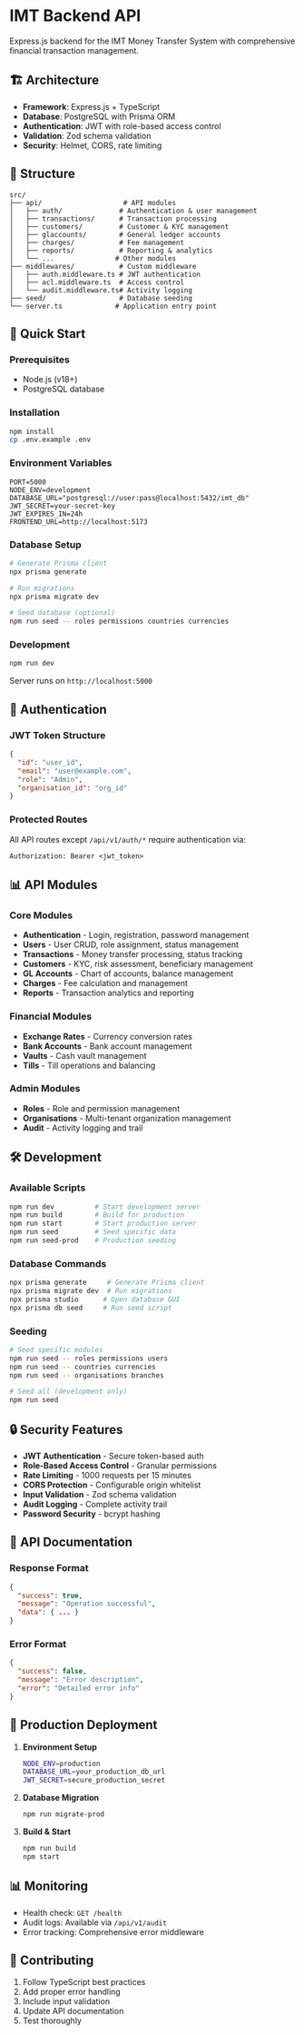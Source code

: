 # IMT Backend API

Express.js backend for the IMT Money Transfer System with comprehensive financial transaction management.

## 🏗️ Architecture

- **Framework**: Express.js + TypeScript
- **Database**: PostgreSQL with Prisma ORM
- **Authentication**: JWT with role-based access control
- **Validation**: Zod schema validation
- **Security**: Helmet, CORS, rate limiting

## 📁 Structure

```
src/
├── api/                    # API modules
│   ├── auth/              # Authentication & user management
│   ├── transactions/      # Transaction processing
│   ├── customers/         # Customer & KYC management
│   ├── glaccounts/        # General ledger accounts
│   ├── charges/           # Fee management
│   ├── reports/           # Reporting & analytics
│   └── ...               # Other modules
├── middlewares/           # Custom middleware
│   ├── auth.middleware.ts # JWT authentication
│   ├── acl.middleware.ts  # Access control
│   └── audit.middleware.ts# Activity logging
├── seed/                  # Database seeding
└── server.ts             # Application entry point
```

## 🚀 Quick Start

### Prerequisites

- Node.js (v18+)
- PostgreSQL database

### Installation

```bash
npm install
cp .env.example .env
```

### Environment Variables

```env
PORT=5000
NODE_ENV=development
DATABASE_URL="postgresql://user:pass@localhost:5432/imt_db"
JWT_SECRET=your-secret-key
JWT_EXPIRES_IN=24h
FRONTEND_URL=http://localhost:5173
```

### Database Setup

```bash
# Generate Prisma client
npx prisma generate

# Run migrations
npx prisma migrate dev

# Seed database (optional)
npm run seed -- roles permissions countries currencies
```

### Development

```bash
npm run dev
```

Server runs on `http://localhost:5000`

## 🔐 Authentication

### JWT Token Structure

```json
{
  "id": "user_id",
  "email": "user@example.com",
  "role": "Admin",
  "organisation_id": "org_id"
}
```

### Protected Routes

All API routes except `/api/v1/auth/*` require authentication via:

```
Authorization: Bearer <jwt_token>
```

## 📊 API Modules

### Core Modules

- **Authentication** - Login, registration, password management
- **Users** - User CRUD, role assignment, status management
- **Transactions** - Money transfer processing, status tracking
- **Customers** - KYC, risk assessment, beneficiary management
- **GL Accounts** - Chart of accounts, balance management
- **Charges** - Fee calculation and management
- **Reports** - Transaction analytics and reporting

### Financial Modules

- **Exchange Rates** - Currency conversion rates
- **Bank Accounts** - Bank account management
- **Vaults** - Cash vault management
- **Tills** - Till operations and balancing

### Admin Modules

- **Roles** - Role and permission management
- **Organisations** - Multi-tenant organization management
- **Audit** - Activity logging and trail

## 🛠️ Development

### Available Scripts

```bash
npm run dev          # Start development server
npm run build        # Build for production
npm run start        # Start production server
npm run seed         # Seed specific data
npm run seed-prod    # Production seeding
```

### Database Commands

```bash
npx prisma generate     # Generate Prisma client
npx prisma migrate dev  # Run migrations
npx prisma studio      # Open database GUI
npx prisma db seed     # Run seed script
```

### Seeding

```bash
# Seed specific modules
npm run seed -- roles permissions users
npm run seed -- countries currencies
npm run seed -- organisations branches

# Seed all (development only)
npm run seed
```

## 🔒 Security Features

- **JWT Authentication** - Secure token-based auth
- **Role-Based Access Control** - Granular permissions
- **Rate Limiting** - 1000 requests per 15 minutes
- **CORS Protection** - Configurable origin whitelist
- **Input Validation** - Zod schema validation
- **Audit Logging** - Complete activity trail
- **Password Security** - bcrypt hashing

## 📝 API Documentation

### Response Format

```json
{
  "success": true,
  "message": "Operation successful",
  "data": { ... }
}
```

### Error Format

```json
{
  "success": false,
  "message": "Error description",
  "error": "Detailed error info"
}
```

## 🚀 Production Deployment

1. **Environment Setup**

   ```bash
   NODE_ENV=production
   DATABASE_URL=your_production_db_url
   JWT_SECRET=secure_production_secret
   ```

2. **Database Migration**

   ```bash
   npm run migrate-prod
   ```

3. **Build & Start**
   ```bash
   npm run build
   npm start
   ```

## 📊 Monitoring

- Health check: `GET /health`
- Audit logs: Available via `/api/v1/audit`
- Error tracking: Comprehensive error middleware

## 🤝 Contributing

1. Follow TypeScript best practices
2. Add proper error handling
3. Include input validation
4. Update API documentation
5. Test thoroughly
